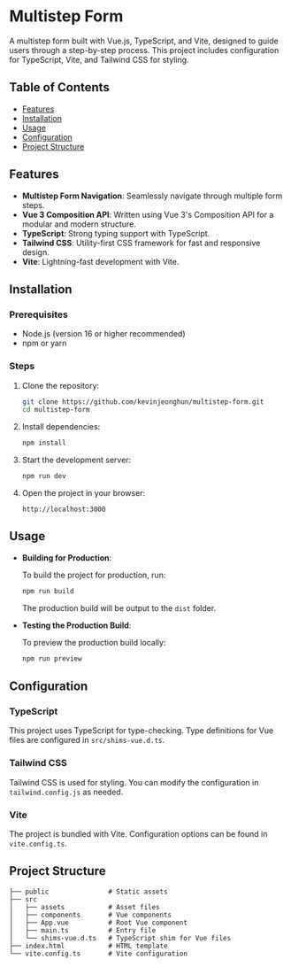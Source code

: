 # Multistep Form

A multistep form built with Vue.js, TypeScript, and Vite, designed to guide users through a step-by-step process. This project includes configuration for TypeScript, Vite, and Tailwind CSS for styling.

## Table of Contents

- [Features](#features)
- [Installation](#installation)
- [Usage](#usage)
- [Configuration](#configuration)
- [Project Structure](#project-structure)

## Features

- **Multistep Form Navigation**: Seamlessly navigate through multiple form steps.
- **Vue 3 Composition API**: Written using Vue 3's Composition API for a modular and modern structure.
- **TypeScript**: Strong typing support with TypeScript.
- **Tailwind CSS**: Utility-first CSS framework for fast and responsive design.
- **Vite**: Lightning-fast development with Vite.

## Installation

### Prerequisites

- Node.js (version 16 or higher recommended)
- npm or yarn

### Steps

1. Clone the repository:

   ```bash
   git clone https://github.com/kevinjeonghun/multistep-form.git
   cd multistep-form
   ```

2. Install dependencies:

   ```bash
   npm install
   ```

3. Start the development server:

   ```bash
   npm run dev
   ```

4. Open the project in your browser:

   ```
   http://localhost:3000
   ```

## Usage

- **Building for Production**:

  To build the project for production, run:

  ```bash
  npm run build
  ```

  The production build will be output to the `dist` folder.

- **Testing the Production Build**:

  To preview the production build locally:

  ```bash
  npm run preview
  ```

## Configuration

### TypeScript

This project uses TypeScript for type-checking. Type definitions for Vue files are configured in `src/shims-vue.d.ts`.

### Tailwind CSS

Tailwind CSS is used for styling. You can modify the configuration in `tailwind.config.js` as needed.

### Vite

The project is bundled with Vite. Configuration options can be found in `vite.config.ts`.

## Project Structure

```plaintext
├── public               # Static assets
├── src
│   ├── assets           # Asset files
│   ├── components       # Vue components
│   ├── App.vue          # Root Vue component
│   ├── main.ts          # Entry file
│   └── shims-vue.d.ts   # TypeScript shim for Vue files
├── index.html           # HTML template
└── vite.config.ts       # Vite configuration
```
